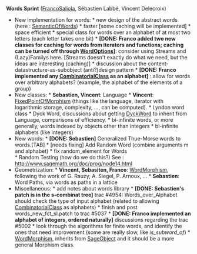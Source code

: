 
**Words Sprint** (<a href="/FrancoSaliola">FrancoSaliola</a>, Sébastien Labbé, Vincent Delecroix) 

* New implementation for words: 
      * new design of the abstract words (here : <a href="/SemanticOfWords">SemanticOfWords</a>) 
      * faster [some caching will be implemented] 
      * space efficient 
      * special class for words over an alphabet of at most two letters (each letter takes one bit) 
      * **[DONE: Franco added two new classes for caching for words from iterators and functions; caching can be turned off through <a href="/WordOptions">WordOptions</a>]**: consider using Streams and (Lazy)Familys here. [Streams doesn't exactly do what we need, but the ideas are interesting (caching)] 
      * discussion about the content-datastructure-as-subobject (anti?)design pattern 
      * **[DONE: Franco implemented any <a href="/CombinatorialClass">CombinatorialClass</a> as an alphabet]** : allow for words over arbitrary alphabets? (example, the alphabet of the elements of a group)  
* New classes: 
      * **Sebastien, Vincent**: Language 
      * **Vincent**: <a href="/FixedPointOfMorphism">FixedPointOfMorphism</a> (things like the language, iterator with logarithmic storage, complexity, ..., can be computed). 
      * Lyndon word class 
      * Dyck Word, discussions about getting <a href="/DyckWord">DyckWord</a> to inherit from Language, comparisons of efficiency. 
      * bi-infinite words, or more generally, words indexed by objects other than integers 
      * bi-infinite alphabets (like integers) 
* New words: 
      * **[DONE: Sebastien]** Generalized Thue-Morse words to words.[TAB] 
      * [needs fixing] Add Random Word (combine arguments m and alphabet) 
      * fix random_element for Words  
      * Random Testing (how do we do this?) See : <a href="http://www.sagemath.org/doc/prog/node14.html">http://www.sagemath.org/doc/prog/node14.html</a> 
* Geometrization: 
      * **Vincent, Sebasiten, Franco**: <a href="/WordMorphism">WordMorphism</a>, following the work of G. Rauzy, A. Siegel, P. Arnoux, ... 
      * **Sebastien**: Word Paths, via words as paths in a lattice 
* Miscellaneous: 
      * add notes about words library 
      * **[DONE: Sebastien's patch is in the s-combinat tree]** trac #4954: Words_over_Alphabet should check the type of input alphabet (related to allowing <a href="/CombinatorialClass">CombinatorialClass</a> as alphabets) 
      * finish and post words_new_fct_sl.patch to trac #5037 
      * **[DONE: Franco implemented an alphabet of integers, ordered naturally]** discussions regarding the trac #5002 
      * look through the algorithms for finite words, and identify the ones that need improvement (some are really slow, like _is_subword_of_) 
      * <a href="/WordMorphism">WordMorphism</a>, inherits from <a href="/SageObject">SageObject</a> and it should be a more general Morphism class. 
